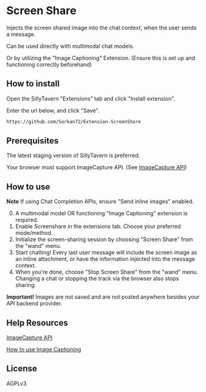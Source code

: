 # Screen Share

Injects the screen shared image into the chat context, when the user sends a message.

Can be used directly with multimodal chat models.

Or by utilizing the "Image Captioning" Extension. (Ensure this is set up and functioning correctly beforehand)

## How to install

Open the SillyTavern "Extensions" tab and click "Install extension".

Enter the url below, and click "Save".

```txt
https://github.com/Sorkan72/Extension-ScreenShare
```

## Prerequisites

The latest staging version of SillyTavern is preferred.

Your browser must support ImageCapture API. (See [ImageCapture API](https://caniuse.com/imagecapture))

## How to use

**Note** If using Chat Completion APIs, ensure "Send inline images" enabled.

0. A multimodal model OR functioning "Image Captioning" extension is required.
1. Enable Screenshare in the extensions tab. Choose your preferred mode/method.
2. Initialize the screen-sharing session by choosing "Screen Share" from the "wand" menu.
3. Start chatting! Every last user message will include the screen image as an inline attachment, or have the information injected into the message context.
4. When you're done, choose "Stop Screen Share" from the "wand" menu. Changing a chat or stopping the track via the browser also stops sharing.

**Important!** Images are not saved and are not posted anywhere besides your API backend provider.

## Help Resources

[ImageCapture API](https://caniuse.com/imagecapture)

[How to use Image Captioning](https://youtu.be/X2sgNeCTer8)

## License

AGPLv3
